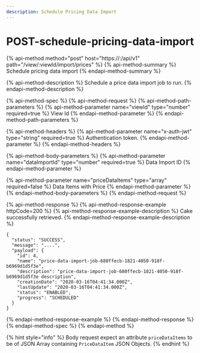 ```yaml
---
description: Schedule Pricing Data Import
---
```


# POST-schedule-pricing-data-import

{% api-method method="post" host="https://<host>:<port>/api/v1" path="/view/:viewId/import/prices" %}
{% api-method-summary %}
Schedule pricing data import
{% endapi-method-summary %}

{% api-method-description %}
Schedule a price data import job to run.
{% endapi-method-description %}

{% api-method-spec %}
{% api-method-request %}
{% api-method-path-parameters %}
{% api-method-parameter name="viewId" type="number" required=true %}
View Id
{% endapi-method-parameter %}
{% endapi-method-path-parameters %}

{% api-method-headers %}
{% api-method-parameter name="x-auth-jwt" type="string" required=true %}
Authentication token.
{% endapi-method-parameter %}
{% endapi-method-headers %}

{% api-method-body-parameters %}
{% api-method-parameter name="dataImportId" type="number" required=true %}
Data Import ID
{% endapi-method-parameter %}

{% api-method-parameter name="priceDataItems" type="array" required=false %}
Data Items with Price
{% endapi-method-parameter %}
{% endapi-method-body-parameters %}
{% endapi-method-request %}

{% api-method-response %}
{% api-method-response-example httpCode=200 %}
{% api-method-response-example-description %}
Cake successfully retrieved.
{% endapi-method-response-example-description %}

```
{
  "status": "SUCCESS",
  "message": "....",
  "payload": {
    "id": 4,
    "name": "price-data-import-job-680ffecb-1821-4050-918f-b6969d1d5f3e",
    "description": "price-data-import-job-680ffecb-1821-4050-918f-b6969d1d5f3e description",
    "creationDate": "2020-03-16T04:41:34.000Z",
    "lastUpdate": "2020-03-16T04:41:34.000Z",
    "status": "ENABLED",
    "progress": "SCHEDULED"
  }
}
```
{% endapi-method-response-example %}
{% endapi-method-response %}
{% endapi-method-spec %}
{% endapi-method %}

{% hint style="info" %}
Body request expect an attribute `priceDataItems` to be of JSON Array containing `PriceDataItem` JSON Objects.
{% endhint %}



